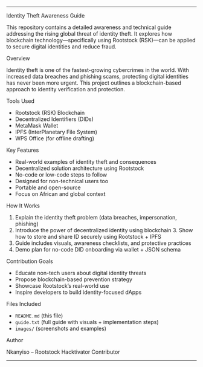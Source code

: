 
---

Identity Theft Awareness Guide

This repository contains a detailed awareness and technical guide addressing the rising global threat of identity theft. It explores how blockchain technology—specifically using Rootstock (RSK)—can be applied to secure digital identities and reduce fraud.

Overview

Identity theft is one of the fastest-growing cybercrimes in the world. With increased data breaches and phishing scams, protecting digital identities has never been more urgent. This project outlines a blockchain-based approach to identity verification and protection.

Tools Used

- Rootstock (RSK) Blockchain  
- Decentralized Identifiers (DIDs)  
- MetaMask Wallet  
- IPFS (InterPlanetary File System)  
- WPS Office (for offline drafting)

Key Features

- Real-world examples of identity theft and consequences  
- Decentralized solution architecture using Rootstock  
- No-code or low-code steps to follow  
- Designed for non-technical users too  
- Portable and open-source  
- Focus on African and global context

How It Works

1. Explain the identity theft problem (data breaches, impersonation, phishing)  
2. Introduce the power of decentralized identity using blockchain 3. Show how to store and share ID securely using Rootstock + IPFS  
4. Guide includes visuals, awareness checklists, and protective practices  
5. Demo plan for no-code DID onboarding via wallet + JSON schema

Contribution Goals

- Educate non-tech users about digital identity threats  
- Propose blockchain-based prevention strategy  
- Showcase Rootstock’s real-world use  
- Inspire developers to build identity-focused dApps  

Files Included

- `README.md` (this file)  
- `guide.txt` (full guide with visuals + implementation steps)  
- `images/` (screenshots and examples)  

Author

Nkanyiso – Rootstock Hacktivator Contributor

---
